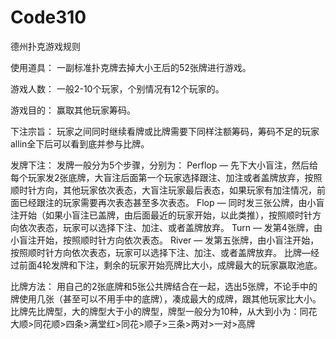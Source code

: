 # Code310

德州扑克游戏规则

使用道具： 一副标准扑克牌去掉大小王后的52张牌进行游戏。

游戏人数： 一般2-10个玩家，个别情况有12个玩家的。

游戏目的： 赢取其他玩家筹码。

下注宗旨： 玩家之间同时继续看牌或比牌需要下同样注额筹码，筹码不足的玩家allin全下后可以看到底并参与比牌。

发牌下注： 发牌一般分为5个步骤，分别为： Perflop — 先下大小盲注，然后给每个玩家发2张底牌，大盲注后面第一个玩家选择跟注、加注或者盖牌放弃，按照顺时针方向，其他玩家依次表态，大盲注玩家最后表态，如果玩家有加注情况，前面已经跟注的玩家需要再次表态甚至多次表态。 Flop — 同时发三张公牌，由小盲注开始（如果小盲注已盖牌，由后面最近的玩家开始，以此类推），按照顺时针方向依次表态，玩家可以选择下注、加注、或者盖牌放弃。 Turn — 发第4张牌，由小盲注开始，按照顺时针方向依次表态。 River — 发第五张牌，由小盲注开始，按照顺时针方向依次表态，玩家可以选择下注、加注、或者盖牌放弃。 比牌—经过前面4轮发牌和下注，剩余的玩家开始亮牌比大小，成牌最大的玩家赢取池底。

比牌方法： 用自己的2张底牌和5张公共牌结合在一起，选出5张牌，不论手中的牌使用几张（甚至可以不用手中的底牌），凑成最大的成牌，跟其他玩家比大小。 比牌先比牌型，大的牌型大于小的牌型，牌型一般分为10种，从大到小为：同花大顺>同花顺>四条>满堂红>同花>顺子>三条>两对>一对>高牌
